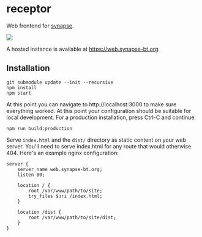 # receptor

Web frontend for [synapse](https://github.com/Luminarys/synapse).

[![](https://sr.ht/PQfE.png)](https://sr.ht/PQfE.png)

A hosted instance is available at https://web.synapse-bt.org.

## Installation

```shell
git submodule update --init --recursive
npm install
npm start
```

At this point you can navigate to http://localhost:3000 to make sure everything
worked. At this point your configuration should be suitable for local
development. For a production installation, press Ctrl-C and continue:

```shell
npm run build:production
```

Serve `index.html` and the `dist/` directory as static content on your web
server. You'll need to serve index.html for any route that would otherwise 404.
Here's an example nginx configuration:

```nginx
server {
    server_name web.synapse-bt.org;
    listen 80;
    
    location / {
        root /var/www/path/to/site;
        try_files $uri /index.html;
    }

    location /dist {
        root /var/www/path/to/site/dist;
    }
}
```
